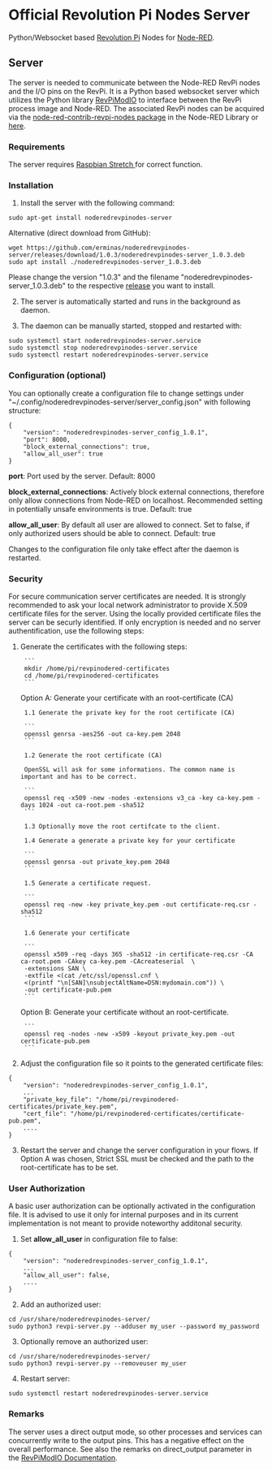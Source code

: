 # Official Revolution Pi Nodes Server

Python/Websocket based [Revolution Pi](https://revolution.kunbus.de/) Nodes for [Node-RED](https://nodered.org/).

Server
------
The server is needed to communicate between the Node-RED RevPi nodes and the I/O pins on the RevPi. 
It is a Python based websocket server which utilizes the Python library [RevPiModIO](https://revpimodio.org/) to interface between the RevPi process image and Node-RED. The associated RevPi nodes can be acquired via the [node-red-contrib-revpi-nodes package](https://flows.nodered.org/node/node-red-contrib-revpi-nodes) in the Node-RED Library or [here](https://github.com/erminas/node-red-contrib-revpi-nodes).

### Requirements
The server requires  [Raspbian Stretch ](https://revolution.kunbus.de/shop/de/stretch) for correct function.

### Installation
1. Install the server with the following command:
```
sudo apt-get install noderedrevpinodes-server
```
Alternative (direct download from GitHub):
```
wget https://github.com/erminas/noderedrevpinodes-server/releases/download/1.0.3/noderedrevpinodes-server_1.0.3.deb
sudo apt install ./noderedrevpinodes-server_1.0.3.deb
```
Please change the version "1.0.3" and the filename "noderedrevpinodes-server_1.0.3.deb" to the respective [release](https://github.com/erminas/noderedrevpinodes-server/releases) you want to install.

2. The server is automatically started and runs in the background as daemon.

3. The daemon can be manually started, stopped and restarted with:
```
sudo systemctl start noderedrevpinodes-server.service
sudo systemctl stop noderedrevpinodes-server.service
sudo systemctl restart noderedrevpinodes-server.service
```

### Configuration (optional)

You can optionally create a configuration file to change settings under "~/.config/noderedrevpinodes-server/server_config.json" with following structure:

```
{
    "version": "noderedrevpinodes-server_config_1.0.1",
    "port": 8000,
    "block_external_connections": true,
    "allow_all_user": true
}
```

**port**: Port used by the server. Default: 8000

**block_external_connections**: Actively block external connections, therefore only allow connections from Node-RED on localhost. Recommended setting in potentially unsafe environments is true. Default: true 

**allow_all_user**: By default all user are allowed to connect. Set to false, if only authorized users should be able to connect. Default: true

Changes to the configuration file only take effect after the daemon is restarted.

### Security 

For secure communication server certificates are needed. It is strongly recommended to ask your local network administrator to provide X.509 certificate files for the server. Using the locally provided certificate files the server can be securly identified. If only encryption is needed and no server authentification, use the following steps:

1. Generate the certificates with the following steps:

        ```
        mkdir /home/pi/revpinodered-certificates
        cd /home/pi/revpinodered-certificates
        ```

    Option A: Generate your certificate with an root-certificate (CA)

        1.1 Generate the private key for the root certificate (CA)

        ```
        openssl genrsa -aes256 -out ca-key.pem 2048
        ```

        1.2 Generate the root certificate (CA)

        OpenSSL will ask for some informations. The common name is important and has to be correct.

        ```
        openssl req -x509 -new -nodes -extensions v3_ca -key ca-key.pem -days 1024 -out ca-root.pem -sha512
        ```

        1.3 Optionally move the root certifcate to the client. 

        1.4 Generate a generate a private key for your certificate

        ```
        openssl genrsa -out private_key.pem 2048
        ```

        1.5 Generate a certificate request.

        ```
        openssl req -new -key private_key.pem -out certificate-req.csr -sha512
        ```

        1.6 Generate your certificate

        ```
        openssl x509 -req -days 365 -sha512 -in certificate-req.csr -CA ca-root.pem -CAkey ca-key.pem -CAcreateserial  \
        -extensions SAN \
        -extfile <(cat /etc/ssl/openssl.cnf \
        <(printf "\n[SAN]\nsubjectAltName=DSN:mydomain.com")) \
        -out certificate-pub.pem 
        ```

    Option B: Generate your certificate without an root-certificate. 

        ```
        openssl req -nodes -new -x509 -keyout private_key.pem -out certificate-pub.pem
        ```

2. Adjust the configuration file so it points to the generated certificate files:

```
{
    "version": "noderedrevpinodes-server_config_1.0.1",
	...
    "private_key_file": "/home/pi/revpinodered-certificates/private_key.pem",
    "cert_file": "/home/pi/revpinodered-certificates/certificate-pub.pem",
	....
}
```

3. Restart the server and change the server configuration in your flows. If Option A was chosen, Strict SSL must be checked and the path to the root-certificate has to be set.

### User Authorization

A basic user authorization can be optionally activated in the configuration file. It is advised to use it only for internal purposes and in its current implementation is not meant to provide noteworthy additonal security. 

1. Set **allow_all_user** in configuration file to false:
```
{
    "version": "noderedrevpinodes-server_config_1.0.1",
	...
    "allow_all_user": false,
	....
}
```

2. Add an authorized user:
```
cd /usr/share/noderedrevpinodes-server/
sudo python3 revpi-server.py --adduser my_user --password my_password
```

3. Optionally remove an authorized user:
```
cd /usr/share/noderedrevpinodes-server/
sudo python3 revpi-server.py --removeuser my_user
```

4. Restart server:
```
sudo systemctl restart noderedrevpinodes-server.service
```

### Remarks

The server uses a direct output mode, so other processes and services can concurrently write to the output pins. 
This has a negative effect on the overall performance. See also the remarks on direct_output parameter in the [RevPiModIO Documentation](https://revpimodio.org/en/doc2/).

